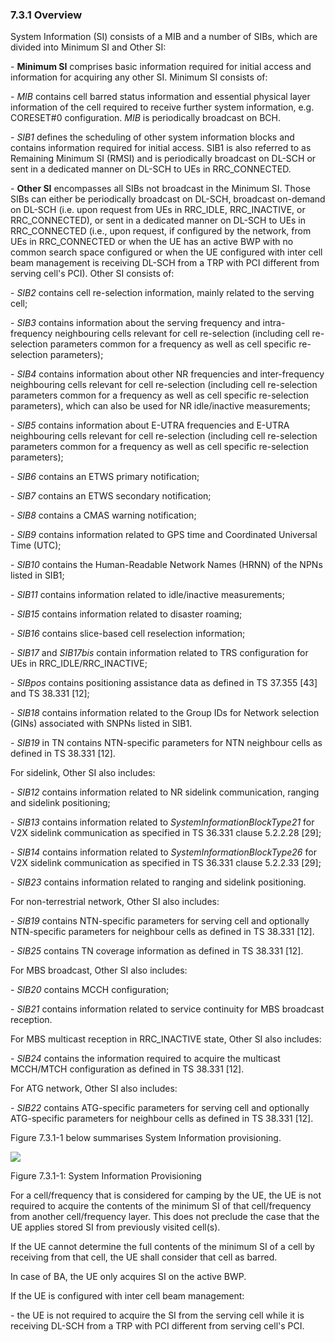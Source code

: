 ### 7.3.1 Overview

System Information (SI) consists of a MIB and a number of SIBs, which
are divided into Minimum SI and Other SI:

\- **Minimum SI** comprises basic information required for initial
access and information for acquiring any other SI. Minimum SI consists
of:

\- *MIB* contains cell barred status information and essential physical
layer information of the cell required to receive further system
information, e.g. CORESET#0 configuration. *MIB* is periodically
broadcast on BCH.

\- *SIB1* defines the scheduling of other system information blocks and
contains information required for initial access. SIB1 is also referred
to as Remaining Minimum SI (RMSI) and is periodically broadcast on
DL-SCH or sent in a dedicated manner on DL-SCH to UEs in RRC_CONNECTED.

\- **Other SI** encompasses all SIBs not broadcast in the Minimum SI.
Those SIBs can either be periodically broadcast on DL-SCH, broadcast
on-demand on DL-SCH (i.e. upon request from UEs in RRC_IDLE,
RRC_INACTIVE, or RRC_CONNECTED), or sent in a dedicated manner on DL-SCH
to UEs in RRC_CONNECTED (i.e., upon request, if configured by the
network, from UEs in RRC_CONNECTED or when the UE has an active BWP with
no common search space configured or when the UE configured with inter
cell beam management is receiving DL-SCH from a TRP with PCI different
from serving cell\'s PCI). Other SI consists of:

\- *SIB2* contains cell re-selection information, mainly related to the
serving cell;

\- *SIB3* contains information about the serving frequency and
intra-frequency neighbouring cells relevant for cell re-selection
(including cell re-selection parameters common for a frequency as well
as cell specific re-selection parameters);

\- *SIB4* contains information about other NR frequencies and
inter-frequency neighbouring cells relevant for cell re-selection
(including cell re-selection parameters common for a frequency as well
as cell specific re-selection parameters), which can also be used for NR
idle/inactive measurements;

\- *SIB5* contains information about E-UTRA frequencies and E-UTRA
neighbouring cells relevant for cell re-selection (including cell
re-selection parameters common for a frequency as well as cell specific
re-selection parameters);

\- *SIB6* contains an ETWS primary notification;

\- *SIB7* contains an ETWS secondary notification;

\- *SIB8* contains a CMAS warning notification;

\- *SIB9* contains information related to GPS time and Coordinated
Universal Time (UTC);

\- *SIB10* contains the Human-Readable Network Names (HRNN) of the NPNs
listed in SIB1;

\- *SIB11* contains information related to idle/inactive measurements;

\- *SIB15* contains information related to disaster roaming;

*- SIB16* contains slice-based cell reselection information;

\- *SIB17* and *SIB17bis* contain information related to TRS
configuration for UEs in RRC_IDLE/RRC_INACTIVE;

\- *SIBpos* contains positioning assistance data as defined in TS 37.355
\[43\] and TS 38.331 \[12\];

\- *SIB18* contains information related to the Group IDs for Network
selection (GINs) associated with SNPNs listed in SIB1.

*- SIB19* in TN contains NTN-specific parameters for NTN neighbour cells
as defined in TS 38.331 \[12\].

For sidelink, Other SI also includes:

\- *SIB12* contains information related to NR sidelink communication,
ranging and sidelink positioning;

\- *SIB13* contains information related to
*SystemInformationBlockType21* for V2X sidelink communication as
specified in TS 36.331 clause 5.2.2.28 \[29\];

\- *SIB14* contains information related to
*SystemInformationBlockType26* for V2X sidelink communication as
specified in TS 36.331 clause 5.2.2.33 \[29\];

\- *SIB23* contains information related to ranging and sidelink
positioning.

For non-terrestrial network, Other SI also includes:

\- *SIB19* contains NTN-specific parameters for serving cell and
optionally NTN-specific parameters for neighbour cells as defined in TS
38.331 \[12\].

\- *SIB25* contains TN coverage information as defined in TS 38.331
\[12\].

For MBS broadcast, Other SI also includes:

\- *SIB20* contains MCCH configuration;

\- *SIB21* contains information related to service continuity for MBS
broadcast reception.

For MBS multicast reception in RRC_INACTIVE state, Other SI also
includes:

\- *SIB24* contains the information required to acquire the multicast
MCCH/MTCH configuration as defined in TS 38.331 \[12\].

For ATG network, Other SI also includes:

\- *SIB22* contains ATG-specific parameters for serving cell and
optionally ATG-specific parameters for neighbour cells as defined in TS
38.331 \[12\].

Figure 7.3.1-1 below summarises System Information provisioning.

![](media/image34.wmf)

Figure 7.3.1-1: System Information Provisioning

For a cell/frequency that is considered for camping by the UE, the UE is
not required to acquire the contents of the minimum SI of that
cell/frequency from another cell/frequency layer. This does not preclude
the case that the UE applies stored SI from previously visited cell(s).

If the UE cannot determine the full contents of the minimum SI of a cell
by receiving from that cell, the UE shall consider that cell as barred.

In case of BA, the UE only acquires SI on the active BWP.

If the UE is configured with inter cell beam management:

\- the UE is not required to acquire the SI from the serving cell while
it is receiving DL-SCH from a TRP with PCI different from serving
cell\'s PCI.